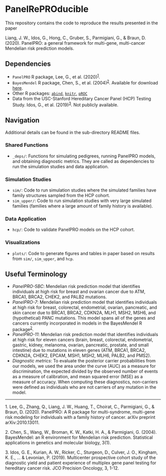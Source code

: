 # PanelRePROducible

This repository contains the code to reproduce the results presented in the paper 

  Liang, J. W., Idos, G., Hong, C., Gruber, S., Parmigiani, G., & Braun, D. (2020). PanelPRO: a general framework for multi-gene, multi-cancer Mendelian risk prediction models. 

## Dependencies
- `PanelPRO` R package, Lee, G., et al. (2020)<sup>[1](#myfootnote1)</sup>.
- `BayesMendel` R package, Chen, S., et al. (2004)<sup>[2](#myfootnote2)</sup>. Available for download [here](https://projects.iq.harvard.edu/bayesmendel/bayesmendel-r-package).
- Other R packages: [`abind`](https://cran.r-project.org/web/packages/abind/index.html), [`knitr`](https://cran.r-project.org/web/packages/knitr/index.html), [`pROC`](https://cran.r-project.org/web/packages/pROC/index.html)
- Data from the USC-Stanford Hereditary Cancer Panel (HCP) Testing Study. Idos, G., et al. (2019)<sup>[3](#myfootnote3)</sup>. Not publicly available.

## Navigation
Additional details can be found in the sub-directory README files. 

### Shared Functions
- `_deps/`: Functions for simulating pedigrees, running PanelPRO models, and obtaining diagnostic metrics. They are called as dependencies to run the simulation studies and data application. 

### Simulation Studies
- `sim/`: Code to run simulation studies where the simulated families have family structures sampled from the HCP cohort. 
- `sim_upper/`: Code to run simulation studies with very large simulated families (families where a large amount of family history is available). 

### Data Application
- `hcp/`: Code to validate PanelPRO models on the HCP cohort. 

### Visualizations
- `plots/`: Code to generate figures and tables in paper based on results from `sim/`, `sim_upper`, and `hcp`. 

## Useful Terminology
- *PanelPRO-5BC*: Mendelian risk prediction model that identifies individuals at high risk for breast and ovarian cancer due to ATM, BRCA1, BRCA2, CHEK2, and PALB2 mutations. 
- *PanelPRO-7*: Mendelian risk prediction model that identifies individuals at high risk for breast, colorectal, endometrial, ovarian, pancreatic, and skin cancer due to BRCA1, BRCA2, CDKN2A, MLH1, MSH2, MSH6, and (hypothetical) PANC mutations. This model spans all of the genes and cancers currently incorporated in models in the BayesMendel R package<sup>[2](#myfootnote2)</sup>. 
- *PanelPRO-11*: Mendelian risk prediction model that identifies individuals at high risk for eleven cancers (brain, breast, colorectal, endometrial, gastric, kidney, melanoma, ovarian, pancreatic, prostate, and small intestine) due to mutations in eleven genes (ATM, BRCA1, BRCA2, CDKN2A, CHEK2, EPCAM, MSH1, MSH2, MLH6, PALB2, and PMS2). 
- *Diagnostic metrics*: To evaluate the posterior carrier probabilities from our models, we used the area under the curve (AUC) as a measure for discrimination, the expected divided by the observed number of events as a measure of calibration, and mean squared error (MSE) as a measure of accuracy. When computing these diagnostics, non-carriers were defined as individuals who are not carriers of any mutation in the model. 

---

<a name="myfootnote1">1</a>. Lee, G., Zhang, Q., Liang, J. W., Huang, T., Choirat, C., Parmigiani, G., & Braun, D. (2020). PanelPRO: A R package for multi-syndrome, multi-gene risk modeling for individuals with a family history of cancer. arXiv preprint arXiv:2010.13011.

<a name="myfootnote2">2</a>. Chen, S., Wang, W., Broman, K. W., Katki, H. A., & Parmigiani, G. (2004). BayesMendel: an R environment for Mendelian risk prediction. Statistical applications in genetics and molecular biology, 3(1).

<a name="myfootnote3">3</a>. Idos, G. E., Kurian, A. W., Ricker, C., Sturgeon, D., Culver, J. O., Kingham, K. E., ... & Levonian, P. (2019). Multicenter prospective cohort study of the diagnostic yield and patient experience of multiplex gene panel testing for hereditary cancer risk. JCO Precision Oncology, 3, 1-12.